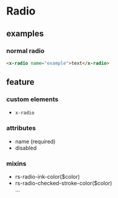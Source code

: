 # Radio
## examples
### normal radio
```html
<x-radio name="example">text</x-radio>
```
## feature
### custom elements
* `x-radio`

### attributes
* name (required)
* disabled

### mixins
* rs-radio-ink-color($color)
* rs-radio-checked-stroke-color($color)  
  ...
